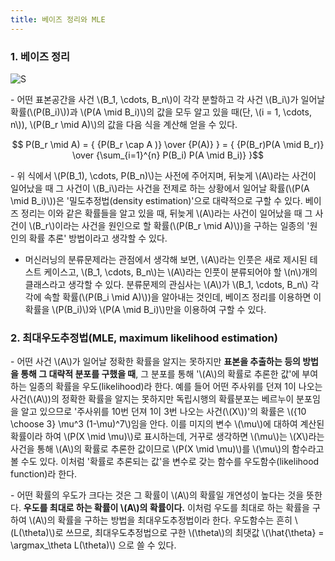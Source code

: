 ```yaml
---
title: 베이즈 정리와 MLE
---
```



### 1. 베이즈 정리

![S](https://user-images.githubusercontent.com/69514453/146249776-08fb6cdc-628d-4e33-a2d8-a10475e49060.png)


\- 어떤 표본공간을 사건 \\(B_1, \cdots, B_n\\)이 각각 분할하고 각 사건 \\(B_i\\)가 일어날 확률(\\(P(B_i)\\))과 \\(P(A \mid B_i)\\)의 값을 모두 알고 있을 때(단, \\(i = 1, \cdots, n\\)), \\(P(B_r \mid A)\\)의 값을 다음 식을 계산해 얻을 수 있다.

$$ P(B_r \mid A) = { {P(B_r \cap A )} \over {P(A)} } = { {P(B_r)P(A \mid B_r)} \over {\sum_{i=1}^{n} P(B_i) P(A \mid B_i)} }$$

\- 위 식에서 \\(P(B_1), \cdots, P(B_n)\\)는 사전에 주어지며, 뒤늦게 \\(A\\)라는 사건이 일어났을 때 그 사건이 \\(B_i\\)라는 사건을 전제로 하는 상황에서 일어날 확률(\\(P(A \mid B_i)\\))은 '밀도추정법(density estimation)'으로 대략적으로 구할 수 있다. 베이즈 정리는 이와 같은 확률들을 알고 있을 때, 뒤늦게 \\(A\\)라는 사건이 일어났을 때 그 사건이 \\(B_r\\)이라는 사건을 원인으로 할 확률(\\(P(B_r \mid A)\\))을 구하는 일종의 '원인의 확률 추론' 방법이라고 생각할 수 있다.


- 머신러닝의 분류문제라는 관점에서 생각해 보면, \\(A\\)라는 인풋은 새로 제시된 테스트 케이스고, \\(B_1, \cdots, B_n\\)는 \\(A\\)라는 인풋이 분류되어야 할 \\(n\\)개의 클래스라고 생각할 수 있다. 분류문제의 관심사는 \\(A\\)가 \\(B_1, \cdots, B_n\\) 각각에 속할 확률(\\(P(B_i \mid A)\\))을 알아내는 것인데, 베이즈 정리를 이용하면 이 확률을 \\(P(B_i)\\)와 \\(P(A \mid B_i)\\)만을 이용하여 구할 수 있다.



### 2. 최대우도추정법(MLE, maximum likelihood estimation)

\- 어떤 사건 \\(A\\)가 일어날 정확한 확률을 알지는 못하지만 **표본을 추출하는 등의 방법을 통해 그 대략적 분포를 구했을 때**, 그 분포를 통해 '\\(A\\)의 확률로 추론한 값'에 부여하는 일종의 확률을 우도(likelihood)라 한다. 예를 들어 어떤 주사위를 던져 1이 나오는 사건(\\(A\\))의 정확한 확률을 알지는 못하지만 독립시행의 확률분포는 베르누이 분포임을 알고 있으므로 '주사위를 10번 던져 1이 3번 나오는 사건(\\(X\\))'의 확률은 \\({10 \choose 3} \mu^3 (1-\mu)^7\\)임을 안다. 이를 미지의 변수 \\(\mu\\)에 대하여 계산된 확률이라 하여 \\(P(X \mid \mu)\\)로 표시하는데, 거꾸로 생각하면 \\(\mu\\)는 \\(X\\)라는 사건을 통해 \\(A\\)의 확률로 추론한 값이므로 \\(P(X \mid \mu)\\)를 \\(\mu\\)의 함수라고 볼 수도 있다. 이처럼 '확률로 추론되는 값'을 변수로 갖는 함수를 우도함수(likelihood function)라 한다.

\- 어떤 확률의 우도가 크다는 것은 그 확률이 \\(A\\)의 확률일 개연성이 높다는 것을 뜻한다. **우도를 최대로 하는 확률이 \\(A\\)의 확률이다.** 이처럼 우도를 최대로 하는 확률을 구하여 \\(A\\)의 확률을 구하는 방법을 최대우도추정법이라 한다. 우도함수는 흔히 \\(L(\theta)\\)로 쓰므로, 최대우도추정법으로 구한 \\(\theta\\)의 최댓값 \\(\hat{\theta} = \argmax_\theta L(\theta)\\) 으로 쓸 수 있다.

